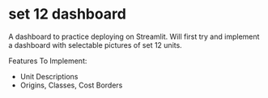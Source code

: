 # set 12 dashboard
A dashboard to practice deploying on Streamlit. Will first try and implement a dashboard with selectable pictures of set 12 units.

Features To Implement:
- Unit Descriptions
- Origins, Classes, Cost Borders


